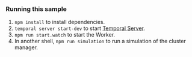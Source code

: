 ### Running this sample

1. `npm install` to install dependencies.
1. `temporal server start-dev` to start [Temporal Server](https://github.com/temporalio/cli/#installation).
1. `npm run start.watch` to start the Worker.
1. In another shell, `npm run simulation` to run a simulation of the cluster manager.
